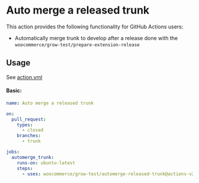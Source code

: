 # Auto merge a released trunk

This action provides the following functionality for GitHub Actions users:

- Automatically merge trunk to develop after a release done with the `woocommerce/grow-test/prepare-extension-release`

## Usage

See [action.yml](action.yml)

#### Basic:

```yaml
name: Auto merge a released trunk

on:
  pull_request:
    types:
      - closed
    branches:
      - trunk

jobs:
  automerge_trunk:
    runs-on: ubuntu-latest
    steps:
      - uses: woocommerce/grow-test/automerge-released-trunk@actions-v2
```
